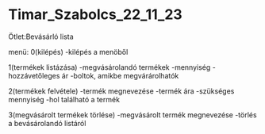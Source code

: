 # Timar_Szabolcs_22_11_23
Ötlet:Bevásárló lista

menü:
0(kilépés)
-kilépés a menöből

1(termékek listázása)
-megvásárolandó termékek
-mennyiség
-hozzávetőleges ár
-boltok, amikbe megvárárolhatók

2(termékek felvétele)
-termék megnevezése
-termék ára
-szükséges mennyiség
-hol található a termék

3(megvásárolt termékek törlése)
-megvásárolt termék megnevezése
-törlés a bevásárolandó listáról

